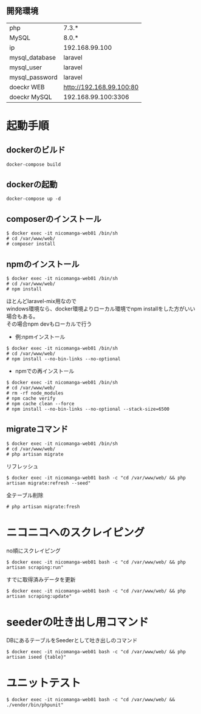 

# 

## 開発環境

| | |
| --- | ---|
| php | 7.3.* |
| MySQL | 8.0.* |
| ip | 192.168.99.100 |
| mysql_database | laravel |
| mysql_user     | laravel |
| mysql_password | laravel |
| doeckr WEB     | http://192.168.99.100:80 |
| doeckr MySQL | 192.168.99.100:3306  |





# 起動手順
## dockerのビルド

```
docker-compose build
```

## dockerの起動
```
docker-compose up -d
```

## composerのインストール

```
$ docker exec -it nicomanga-web01 /bin/sh
# cd /var/www/web/
# composer install
```

## npmのインストール

```
$ docker exec -it nicomanga-web01 /bin/sh
# cd /var/www/web/
# npm install
```
ほとんどlaravel-mix用なので  
windows環境なら、docker環境よりローカル環境でnpm installをした方がいい場合もある。   
その場合npm devもローカルで行う



* 例:npmインストール
```
$ docker exec -it nicomanga-web01 /bin/sh
# cd /var/www/web/
# npm install --no-bin-links --no-optional
```

* npmでの再インストール
```
$ docker exec -it nicomanga-web01 /bin/sh
# cd /var/www/web/
# rm -rf node_modules
# npm cache verify
# npm cache clean --force
# npm install --no-bin-links --no-optional --stack-size=6500
```



## migrateコマンド

```
$ docker exec -it nicomanga-web01 /bin/sh
# cd /var/www/web/
# php artisan migrate
```

 リフレッシュ
```
$ docker exec -it nicomanga-web01 bash -c "cd /var/www/web/ && php artisan migrate:refresh --seed"
```



全テーブル削除
```
# php artisan migrate:fresh
```


# ニコニコへのスクレイピング 

no順にスクレイピング 
```
$ docker exec -it nicomanga-web01 bash -c "cd /var/www/web/ && php artisan scraping:run"
```

すでに取得済みデータを更新
```
$ docker exec -it nicomanga-web01 bash -c "cd /var/www/web/ && php artisan scraping:update"
```


# seederの吐き出し用コマンド
DBにあるテーブルをSeederとして吐き出しのコマンド
```
$ docker exec -it nicomanga-web01 bash -c "cd /var/www/web/ && php artisan iseed {table}"
```


# ユニットテスト
```
$ docker exec -it nicomanga-web01 bash -c "cd /var/www/web/ && ./vendor/bin/phpunit"
```
